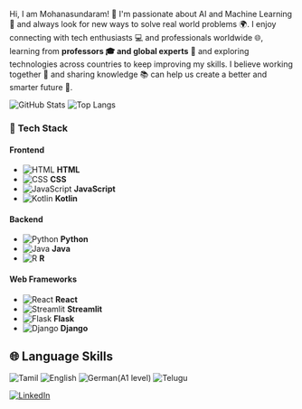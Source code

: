 
Hi, I am Mohanasundaram! 👋
I'm passionate about AI and Machine Learning 🤖 and always look for new ways to solve real world problems 🌍. I enjoy connecting with tech enthusiasts 💻 and professionals worldwide 🌐, learning from **professors 🎓 and global experts** 🌟 and exploring technologies across countries to keep improving my skills. I believe working together 🤝 and sharing knowledge 📚 can help us create a better and smarter future 🚀.

![GitHub Stats](https://github-readme-stats.vercel.app/api?usernameMOHANsundar007&show_icons=true&count_private=true&hide_title=true)
![Top Langs](https://github-readme-stats.vercel.app/api/top-langs/?username=MOHANsundar007&layout=compact)

### 🚀 **Tech Stack**

#### **Frontend**
- ![HTML](https://img.shields.io/badge/HTML-E34F26?style=flat&logo=html5&logoColor=white) **HTML**
- ![CSS](https://img.shields.io/badge/CSS-1572B6?style=flat&logo=css3&logoColor=white) **CSS**
- ![JavaScript](https://img.shields.io/badge/JavaScript-F7DF1E?style=flat&logo=javascript&logoColor=black) **JavaScript**
- ![Kotlin](https://img.shields.io/badge/Kotlin-7F52FF?style=flat&logo=kotlin&logoColor=white) **Kotlin**

#### **Backend**
- ![Python](https://img.shields.io/badge/Python-3776AB?style=flat&logo=python&logoColor=white) **Python**
- ![Java](https://img.shields.io/badge/Java-007396?style=flat&logo=java&logoColor=white) **Java**
- ![R](https://img.shields.io/badge/R-276DC3?style=flat&logo=r&logoColor=white) **R**

#### **Web Frameworks**
- ![React](https://img.shields.io/badge/React-61DAFB?style=flat&logo=react&logoColor=black) **React**
- ![Streamlit](https://img.shields.io/badge/Streamlit-FF4B4B?style=flat&logo=streamlit&logoColor=white) **Streamlit**
- ![Flask](https://img.shields.io/badge/Flask-000000?style=flat&logo=flask&logoColor=white) **Flask**
- ![Django](https://img.shields.io/badge/Django-092E20?style=flat&logo=django&logoColor=white) **Django**


## 🌐 Language Skills
![Tamil](https://img.shields.io/badge/-Tamil-FF5722?style=flat&logo=googletranslate&logoColor=white)
![English](https://img.shields.io/badge/-English-007ACC?style=flat&logo=googletranslate&logoColor=white)
![German(A1 level)](https://img.shields.io/badge/-German(A1)-FFCE00?style=flat&logo=googletranslate&logoColor=black)
![Telugu](https://img.shields.io/badge/-Telugu-2196F3?style=flat&logo=googletranslate&logoColor=white)


[![LinkedIn](https://img.shields.io/badge/LinkedIn-0077B5?style=flat&logo=linkedin&logoColor=white)](www.linkedin.com/in/mohanasundaram-g-ai-ml-387b77259)



